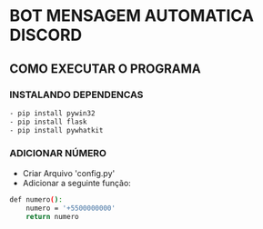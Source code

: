 # BOT MENSAGEM AUTOMATICA DISCORD

## COMO EXECUTAR O PROGRAMA

### INSTALANDO DEPENDENCAS

```sh
- pip install pywin32
- pip install flask  
- pip install pywhatkit
```

### ADICIONAR NÚMERO 

- Criar Arquivo 'config.py'
- Adicionar a seguinte função:
```sh
def numero():
    numero = '+5500000000'
    return numero
```
